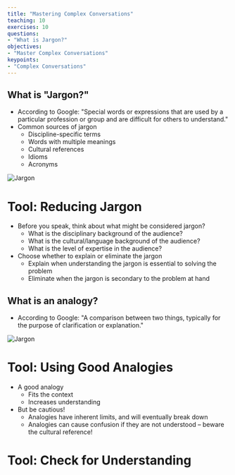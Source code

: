 ```yaml
---
title: "Mastering Complex Conversations"
teaching: 10
exercises: 10
questions:
- "What is Jargon?"
objectives:
- "Master Complex Conversations"
keypoints:
- "Complex Conversations"
---
```

## What is "Jargon?"
- According to Google: "Special words or expressions that are used by a particular profession or group and are difficult for others to understand."
- Common sources of jargon
  - Discipline-specific terms
  - Words with multiple meanings
  - Cultural references
  - Idioms
  - Acronyms

![Jargon](//nguyentj.github.io/CyberAmbassadors-CMS/fig/Jargon.PNG)

# Tool: Reducing Jargon

- Before you speak, think about what might be considered jargon?
  - What is the disciplinary background of the audience?
  - What is the cultural/language background of the audience?
  - What is the level of expertise in the audience?
- Choose whether to explain or eliminate the jargon
  - Explain when understanding the jargon is essential to solving the problem
  - Eliminate when the jargon is secondary to the problem at hand

## What is an analogy?
- According to Google: "A comparison between two things, typically for the purpose of clarification or explanation."

![Jargon](//nguyentj.github.io/CyberAmbassadors-CMS/fig/Analogy.PNG)

# Tool: Using Good Analogies
- A good analogy
  - Fits the context
  - Increases understanding
- But be cautious!
  - Analogies have inherent limits, and will eventually break down
  - Analogies can cause confusion if they are not understood – beware the cultural reference!

# Tool: Check for Understanding
